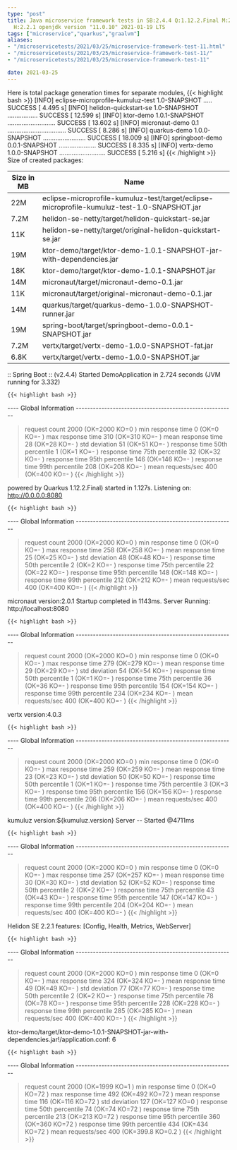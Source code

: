 ```yaml
---
type: "post"
title: Java microservice framework tests in SB:2.4.4 Q:1.12.2.Final M:2.4.1 V:4.0.3
  H:2.2.1 openjdk version "11.0.10" 2021-01-19 LTS
tags: ["microservice","quarkus","graalvm"]
aliases:
- "/microservicetests/2021/03/25/microservice-framework-test-11.html"
- "/microservicetests/2021/03/25/microservice-framework-test-11/"
- "/microservicetests/2021/03/25/microservice-framework-test-11"

date: 2021-03-25
---
```

 
Here is total package generation times for separate modules,
{{< highlight bash >}}
[INFO] eclipse-microprofile-kumuluz-test 1.0-SNAPSHOT ..... SUCCESS [  4.495 s]
[INFO] helidon-quickstart-se 1.0-SNAPSHOT ................. SUCCESS [ 12.599 s]
[INFO] ktor-demo 1.0.1-SNAPSHOT ........................... SUCCESS [ 13.602 s]
[INFO] micronaut-demo 0.1 ................................. SUCCESS [  8.286 s]
[INFO] quarkus-demo 1.0.0-SNAPSHOT ........................ SUCCESS [ 18.009 s]
[INFO] springboot-demo 0.0.1-SNAPSHOT ..................... SUCCESS [  8.335 s]
[INFO] vertx-demo 1.0.0-SNAPSHOT .......................... SUCCESS [  5.216 s]
{{< /highlight >}}
Size of created packages:

| Size in MB |  Name |
|------------|-------|
| 22M | eclipse-microprofile-kumuluz-test/target/eclipse-microprofile-kumuluz-test-1.0-SNAPSHOT.jar |
| 7.2M | helidon-se-netty/target/helidon-quickstart-se.jar |
| 11K | helidon-se-netty/target/original-helidon-quickstart-se.jar |
| 19M | ktor-demo/target/ktor-demo-1.0.1-SNAPSHOT-jar-with-dependencies.jar |
| 18K | ktor-demo/target/ktor-demo-1.0.1-SNAPSHOT.jar |
| 14M | micronaut/target/micronaut-demo-0.1.jar |
| 11K | micronaut/target/original-micronaut-demo-0.1.jar |
| 14M | quarkus/target/quarkus-demo-1.0.0-SNAPSHOT-runner.jar |
| 19M | spring-boot/target/springboot-demo-0.0.1-SNAPSHOT.jar |
| 7.2M | vertx/target/vertx-demo-1.0.0-SNAPSHOT-fat.jar |
| 6.8K | vertx/target/vertx-demo-1.0.0-SNAPSHOT.jar |


:: Spring Boot :: (v2.4.4) Started DemoApplication in 2.724 seconds (JVM running for 3.332)

    {{< highlight bash >}}
---- Global Information --------------------------------------------------------
> request count                                       2000 (OK=2000   KO=0     )
> min response time                                      0 (OK=0      KO=-     )
> max response time                                    310 (OK=310    KO=-     )
> mean response time                                    28 (OK=28     KO=-     )
> std deviation                                         51 (OK=51     KO=-     )
> response time 50th percentile                          1 (OK=1      KO=-     )
> response time 75th percentile                         32 (OK=32     KO=-     )
> response time 95th percentile                        146 (OK=146    KO=-     )
> response time 99th percentile                        208 (OK=208    KO=-     )
> mean requests/sec                                    400 (OK=400    KO=-     )
{{< /highlight >}}

powered by Quarkus 1.12.2.Final) started in 1.127s. Listening on: http://0.0.0.0:8080

    {{< highlight bash >}}
---- Global Information --------------------------------------------------------
> request count                                       2000 (OK=2000   KO=0     )
> min response time                                      0 (OK=0      KO=-     )
> max response time                                    258 (OK=258    KO=-     )
> mean response time                                    25 (OK=25     KO=-     )
> std deviation                                         48 (OK=48     KO=-     )
> response time 50th percentile                          2 (OK=2      KO=-     )
> response time 75th percentile                         22 (OK=22     KO=-     )
> response time 95th percentile                        148 (OK=148    KO=-     )
> response time 99th percentile                        212 (OK=212    KO=-     )
> mean requests/sec                                    400 (OK=400    KO=-     )
{{< /highlight >}}

micronaut version:2.0.1 Startup completed in 1143ms. Server Running: http://localhost:8080

    {{< highlight bash >}}
---- Global Information --------------------------------------------------------
> request count                                       2000 (OK=2000   KO=0     )
> min response time                                      0 (OK=0      KO=-     )
> max response time                                    279 (OK=279    KO=-     )
> mean response time                                    29 (OK=29     KO=-     )
> std deviation                                         54 (OK=54     KO=-     )
> response time 50th percentile                          1 (OK=1      KO=-     )
> response time 75th percentile                         36 (OK=36     KO=-     )
> response time 95th percentile                        154 (OK=154    KO=-     )
> response time 99th percentile                        234 (OK=234    KO=-     )
> mean requests/sec                                    400 (OK=400    KO=-     )
{{< /highlight >}}

vertx version:4.0.3

    {{< highlight bash >}}
---- Global Information --------------------------------------------------------
> request count                                       2000 (OK=2000   KO=0     )
> min response time                                      0 (OK=0      KO=-     )
> max response time                                    259 (OK=259    KO=-     )
> mean response time                                    23 (OK=23     KO=-     )
> std deviation                                         50 (OK=50     KO=-     )
> response time 50th percentile                          1 (OK=1      KO=-     )
> response time 75th percentile                          3 (OK=3      KO=-     )
> response time 95th percentile                        156 (OK=156    KO=-     )
> response time 99th percentile                        206 (OK=206    KO=-     )
> mean requests/sec                                    400 (OK=400    KO=-     )
{{< /highlight >}}

kumuluz version:${kumuluz.version} Server -- Started @4711ms

    {{< highlight bash >}}
---- Global Information --------------------------------------------------------
> request count                                       2000 (OK=2000   KO=0     )
> min response time                                      0 (OK=0      KO=-     )
> max response time                                    257 (OK=257    KO=-     )
> mean response time                                    30 (OK=30     KO=-     )
> std deviation                                         52 (OK=52     KO=-     )
> response time 50th percentile                          2 (OK=2      KO=-     )
> response time 75th percentile                         43 (OK=43     KO=-     )
> response time 95th percentile                        147 (OK=147    KO=-     )
> response time 99th percentile                        204 (OK=204    KO=-     )
> mean requests/sec                                    400 (OK=400    KO=-     )
{{< /highlight >}}

Helidon SE 2.2.1 features: [Config, Health, Metrics, WebServer]

    {{< highlight bash >}}
---- Global Information --------------------------------------------------------
> request count                                       2000 (OK=2000   KO=0     )
> min response time                                      0 (OK=0      KO=-     )
> max response time                                    324 (OK=324    KO=-     )
> mean response time                                    49 (OK=49     KO=-     )
> std deviation                                         77 (OK=77     KO=-     )
> response time 50th percentile                          2 (OK=2      KO=-     )
> response time 75th percentile                         78 (OK=78     KO=-     )
> response time 95th percentile                        228 (OK=228    KO=-     )
> response time 99th percentile                        285 (OK=285    KO=-     )
> mean requests/sec                                    400 (OK=400    KO=-     )
{{< /highlight >}}

ktor-demo/target/ktor-demo-1.0.1-SNAPSHOT-jar-with-dependencies.jar!/application.conf: 6

    {{< highlight bash >}}
---- Global Information --------------------------------------------------------
> request count                                       2000 (OK=1999   KO=1     )
> min response time                                      0 (OK=0      KO=72    )
> max response time                                    492 (OK=492    KO=72    )
> mean response time                                   116 (OK=116    KO=72    )
> std deviation                                        127 (OK=127    KO=0     )
> response time 50th percentile                         74 (OK=74     KO=72    )
> response time 75th percentile                        213 (OK=213    KO=72    )
> response time 95th percentile                        360 (OK=360    KO=72    )
> response time 99th percentile                        434 (OK=434    KO=72    )
> mean requests/sec                                    400 (OK=399.8  KO=0.2   )
{{< /highlight >}}
